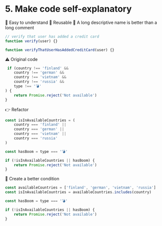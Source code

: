 # 5. Make code self-explanatory

🐨 Easy to understand
🐨 Reusable
🐨 A long descriptive name is better than a long comment

```jsx
// verify that user has added a credit card
function verify(user) {}
``` 

```jsx
function verifyThatUserHasAddedCreditCard(user) {}
``` 

⚠️ Original code
```jsx
 if (country !== 'finland' &&
    country !== 'german' &&
    country !== 'vietnam' &&
    country !== 'russia' &&
    type !== '💣'
) {
    return Promise.reject('Not available')
}
``` 

👉 Refactor
```jsx
const isInAvailableCountries = (
    country === 'finland' ||
    country === 'german' ||
    country === 'vietnam' ||
    country === 'russia'
)

const hasBoom = type === '💣'

if (!isInAvailableCountries || hasBoom) {
    return Promise.reject('Not available')
}
``` 

🎁 Create a better condition
```jsx
const availableCountries = ['finland', 'german', 'vietnam', 'russia']
const isInAvailableCountries = availableCountries.includes(country)

const hasBoom = type === '💣'

if (!isInAvailableCountries || hasBoom) {
    return Promise.reject('Not available')
}
``` 
